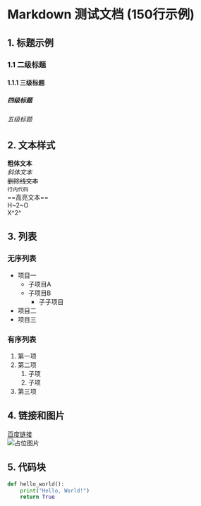 # Markdown 测试文档 (150行示例)

## 1. 标题示例
### 1.1 二级标题
#### 1.1.1 三级标题
##### 四级标题
###### 五级标题

## 2. 文本样式
**粗体文本**  
*斜体文本*  
~~删除线文本~~  
`行内代码`  
==高亮文本==  
H~2~O  
X^2^  

## 3. 列表
### 无序列表
- 项目一
  - 子项目A
  - 子项目B
    - 子子项目
- 项目二
- 项目三

### 有序列表
1. 第一项
2. 第二项
   1. 子项
   2. 子项
3. 第三项

## 4. 链接和图片
[百度链接](https://www.baidu.com)  
![占位图片](https://via.placeholder.com/150 "图片标题")

## 5. 代码块
```python
def hello_world():
    print("Hello, World!")
    return True
